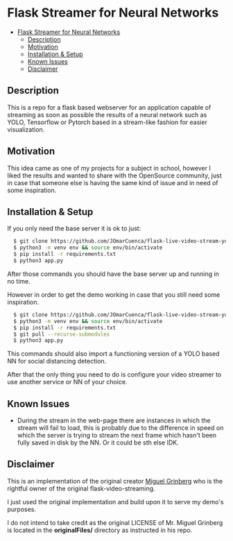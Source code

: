 # Flask Streamer for Neural Networks

- [Flask Streamer for Neural Networks](#flask-streamer-for-neural-networks)
  - [Description](#description)
  - [Motivation](#motivation)
  - [Installation & Setup](#installation--setup)
  - [Known Issues](#known-issues)
  - [Disclaimer](#disclaimer)

## Description

This is a repo for a flask based webserver for an application capable of streaming as soon as possible the results of a neural network such as YOLO, Tensorflow or Pytorch based in a stream-like fashion for easier visualization.

## Motivation

This idea came as one of my projects for a subject in school, however I liked the results and wanted to share with the OpenSource community, just in case that someone else is having the same kind of issue and in need of some inspiration.

## Installation & Setup

If you only need the base server it is ok to just:

```bash
  $ git clone https://github.com/JOmarCuenca/flask-live-video-stream-yolo
  $ python3 -m venv env && source env/bin/activate
  $ pip install -r requirements.txt
  $ python3 app.py
```

After those commands you should have the base server up and running in no time.

However in order to get the demo working in case that you still need some inspiration.

```bash
  $ git clone https://github.com/JOmarCuenca/flask-live-video-stream-yolo
  $ python3 -m venv env && source env/bin/activate
  $ pip install -r requirements.txt
  $ git pull --recurse-submodules
  $ python3 app.py
```

This commands should also import a functioning version of a YOLO based NN for social distancing detection.

After that the only thing you need to do is configure your video streamer to use another service or NN of your choice.

## Known Issues
  - During the stream in the web-page there are instances in which the stream will fail to load, this is probably due to the difference in speed on which the server is trying to stream the next frame which hasn't been fully saved in disk by the NN. Or it could be sth else IDK.

## Disclaimer

This is an implementation of the original creator [Miguel Grinberg](https://github.com/miguelgrinberg/flask-video-streaming) who is the rightful owner of the original flask-video-streaming.

I just used the original implementation and build upon it to serve my demo's purposes.

I do not intend to take credit as the original LICENSE of Mr. Miguel Grinberg is located in the **originalFiles/** directory as instructed in his repo.
